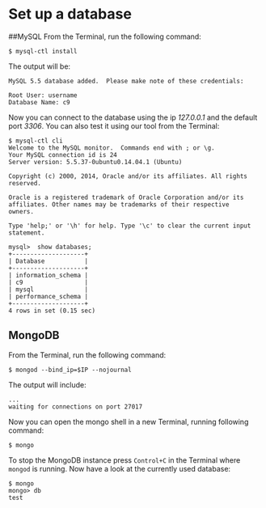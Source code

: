 # Set up a database

##MySQL
From the Terminal, run the following command:

    $ mysql-ctl install

The output will be:

    MySQL 5.5 database added.  Please make note of these credentials:
    
    Root User: username
    Database Name: c9

Now you can connect to the database using the ip *127.0.0.1* and the default port *3306*.
You can also test it using our tool from the Terminal:

    $ mysql-ctl cli
    Welcome to the MySQL monitor.  Commands end with ; or \g.
    Your MySQL connection id is 24
    Server version: 5.5.37-0ubuntu0.14.04.1 (Ubuntu)
    
    Copyright (c) 2000, 2014, Oracle and/or its affiliates. All rights reserved.
    
    Oracle is a registered trademark of Oracle Corporation and/or its
    affiliates. Other names may be trademarks of their respective
    owners.
    
    Type 'help;' or '\h' for help. Type '\c' to clear the current input statement.
    
    mysql>  show databases;
    +--------------------+
    | Database           |
    +--------------------+
    | information_schema |
    | c9                 |
    | mysql              |
    | performance_schema |
    +--------------------+
    4 rows in set (0.15 sec)


## MongoDB
From the Terminal, run the following command:

    $ mongod --bind_ip=$IP --nojournal

The output will include:

    ...
    waiting for connections on port 27017

Now you can open the mongo shell in a new Terminal, running following command:

    $ mongo

To stop the MongoDB instance press `Control+C` in the Terminal where `mongod` is running.
Now have a look at the currently used database:

    $ mongo
    mongo> db
    test
